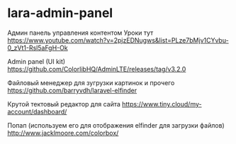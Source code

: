 # lara-admin-panel
Админ панель управления контентом 
Уроки тут https://www.youtube.com/watch?v=2pjzEDNugws&list=PLze7bMjv1CYvbu-0_zVt1-Rsl5aFgH-Ok


Admin panel (UI kit)
https://github.com/ColorlibHQ/AdminLTE/releases/tag/v3.2.0


Файловый менеджер для зугрузки картинок и прочего
https://github.com/barryvdh/laravel-elfinder


Крутой тектовый редактор для сайта
https://www.tiny.cloud/my-account/dashboard/


Попап (используем его для отображения elfinder для загрузки файлов)
http://www.jacklmoore.com/colorbox/